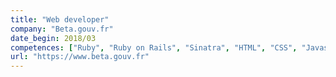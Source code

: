 ```yaml
---
title: "Web developer"
company: "Beta.gouv.fr"
date_begin: 2018/03
competences: ["Ruby", "Ruby on Rails", "Sinatra", "HTML", "CSS", "Javascript", "OVH", "Accessibility RGAA", "W3C", "Web application security", "web development"]
url: "https://www.beta.gouv.fr"
---
```

